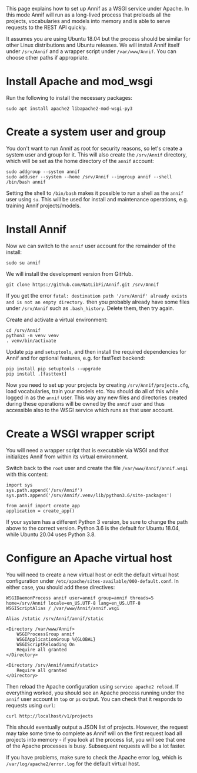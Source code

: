 This page explains how to set up Annif as a WSGI service under Apache. In this mode Annif will run as a long-lived process that preloads all the projects, vocabularies and models into memory and is able to serve requests to the REST API quickly.

It assumes you are using Ubuntu 18.04 but the process should be similar for other Linux distributions and Ubuntu releases. We will install Annif itself under `/srv/Annif` and a wrapper script under `/var/www/Annif`. You can choose other paths if appropriate.

# Install Apache and mod_wsgi

Run the following to install the necessary packages:

    sudo apt install apache2 libapache2-mod-wsgi-py3

# Create a system user and group

You don't want to run Annif as root for security reasons, so let's create a system user and group for it. This will also create the `/srv/Annif` directory, which will be set as the home directory of the `annif` account:

    sudo addgroup --system annif
    sudo adduser --system --home /srv/Annif --ingroup annif --shell /bin/bash annif

Setting the shell to `/bin/bash` makes it possible to run a shell as the `annif` user using `su`. This will be used for install and maintenance operations, e.g. training Annif projects/models.

# Install Annif

Now we can switch to the `annif` user account for the remainder of the install:

    sudo su annif

We will install the development version from GitHub.

    git clone https://github.com/NatLibFi/Annif.git /srv/Annif

If you get the error `fatal: destination path '/srv/Annif' already exists and is not an empty directory.` then you probably already have some files under `/srv/Annif` such as `.bash_history`. Delete them, then try again.

Create and activate a virtual environment:

    cd /srv/Annif
    python3 -m venv venv
    . venv/bin/activate

Update `pip` and `setuptools`, and then install the required dependencies for Annif and for optional features, e.g. for fastText backend:

    pip install pip setuptools --upgrade
    pip install .[fasttext]

Now you need to set up your projects by creating `/srv/Annif/projects.cfg`, load vocabularies, train your models etc. You should do all of this while logged in as the `annif` user. This way any new files and directories created during these operations will be owned by the `annif` user and thus accessible also to the WSGI service which runs as that user account.

# Create a WSGI wrapper script

You will need a wrapper script that is executable via WSGI and that initializes Annif from within its virtual environment.

Switch back to the `root` user and create the file `/var/www/Annif/annif.wsgi` with this content:

    import sys
    sys.path.append('/srv/Annif')
    sys.path.append('/srv/Annif/.venv/lib/python3.6/site-packages')
    
    from annif import create_app
    application = create_app()

If your system has a different Python 3 version, be sure to change the path above to the correct version. Python 3.6 is the default for Ubuntu 18.04, while Ubuntu 20.04 uses Python 3.8.

# Configure an Apache virtual host

You will need to create a new virtual host or edit the default virtual host configuration under `/etc/apache/sites-available/000-default.conf`. In either case, you should add these directives:

    WSGIDaemonProcess annif user=annif group=annif threads=5 home=/srv/Annif locale=en_US.UTF-8 lang=en_US.UTF-8
    WSGIScriptAlias / /var/www/Annif/annif.wsgi

    Alias /static /srv/Annif/annif/static

    <Directory /var/www/Annif>
        WSGIProcessGroup annif
        WSGIApplicationGroup %{GLOBAL}
        WSGIScriptReloading On
        Require all granted
    </Directory>

    <Directory /srv/Annif/annif/static>
        Require all granted
    </Directory>

Then reload the Apache configuration using `service apache2 reload`. If everything worked, you should see an Apache process running under the `annif` user account in `top` or `ps` output. You can check that it responds to requests using `curl`:

    curl http://localhost/v1/projects

This should eventually output a JSON list of projects. However, the request may take some time to complete as Annif will on the first request load all projects into memory - if you look at the process list, you will see that one of the Apache processes is busy. Subsequent requests will be a lot faster.

If you have problems, make sure to check the Apache error log, which is `/var/log/apache2/error.log` for the default virtual host.